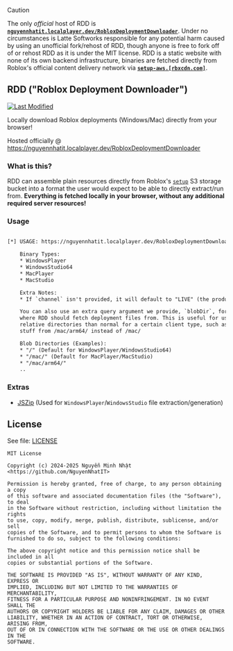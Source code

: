 [commits]: https://github.com/NguyenNhatIT/RobloxDeploymentDownloader/commits
[badges/last-modified]: https://img.shields.io/github/last-commit/NguyenNhatIT/RobloxDeploymentDownloader?label=Last%20Modifed

> [!CAUTION]
> The only *official* host of RDD is [**`nguyennhatit.localplayer.dev/RobloxDeploymentDownloader`**](https://nguyennhatit.localplayer.dev/RobloxDeploymentDownloader). Under no circumstances is Latte Softworks responsible for any potential harm caused by using an unofficial fork/rehost of RDD, though anyone is free to fork off of or rehost RDD as it is under the MIT license. RDD is a static website with none of its own backend infrastructure, binaries are fetched directly from Roblox's official content delivery network via [**`setup-aws.[rbxcdn.com]`**](https://setup-aws.rbxcdn.com).

## RDD ("Roblox Deployment Downloader")

[![Last Modified][badges/last-modified]][commits]

Locally download Roblox deployments (Windows/Mac) directly from your browser!

Hosted officially @ <https://nguyennhatit.localplayer.dev/RobloxDeploymentDownloader>

### What is this?

RDD can assemble plain resources directly from Roblox's [`setup`](https://setup.rbxcdn.com) S3 storage bucket into a format the user would expect to be able to directly extract/run from. **Everything is fetched locally in your browser, without any additional required server resources!**

### Usage

```txt

[*] USAGE: https://nguyennhatit.localplayer.dev/RobloxDeploymentDownloader/?channel=<CHANNEL_NAME>&binaryType=<BINARY_TYPE>&version=<VERSION_HASH>

    Binary Types:
    * WindowsPlayer
    * WindowsStudio64
    * MacPlayer
    * MacStudio

    Extra Notes:
    * If `channel` isn't provided, it will default to "LIVE" (the production channel)

    You can also use an extra query argument we provide, `blobDir`, for specifying
    where RDD should fetch deployment files from. This is useful for using different
    relative directories than normal for a certain client type, such as for fetching
    stuff from /mac/arm64/ instead of /mac/

    Blob Directories (Examples):
    * "/" (Default for WindowsPlayer/WindowsStudio64)
    * "/mac/" (Default for MacPlayer/MacStudio)
    * "/mac/arm64/"
    ..
```

### Extras

* [JSZip](https://github.com/Stuk/jszip) (Used for `WindowsPlayer`/`WindowsStudio` file extraction/generation)

## License

See file: [LICENSE](LICENSE)

```
MIT License

Copyright (c) 2024-2025 Nguyễn Minh Nhật <https://github.com/NguyenNhatIT>

Permission is hereby granted, free of charge, to any person obtaining a copy
of this software and associated documentation files (the "Software"), to deal
in the Software without restriction, including without limitation the rights
to use, copy, modify, merge, publish, distribute, sublicense, and/or sell
copies of the Software, and to permit persons to whom the Software is
furnished to do so, subject to the following conditions:

The above copyright notice and this permission notice shall be included in all
copies or substantial portions of the Software.

THE SOFTWARE IS PROVIDED "AS IS", WITHOUT WARRANTY OF ANY KIND, EXPRESS OR
IMPLIED, INCLUDING BUT NOT LIMITED TO THE WARRANTIES OF MERCHANTABILITY,
FITNESS FOR A PARTICULAR PURPOSE AND NONINFRINGEMENT. IN NO EVENT SHALL THE
AUTHORS OR COPYRIGHT HOLDERS BE LIABLE FOR ANY CLAIM, DAMAGES OR OTHER
LIABILITY, WHETHER IN AN ACTION OF CONTRACT, TORT OR OTHERWISE, ARISING FROM,
OUT OF OR IN CONNECTION WITH THE SOFTWARE OR THE USE OR OTHER DEALINGS IN THE
SOFTWARE.
```

